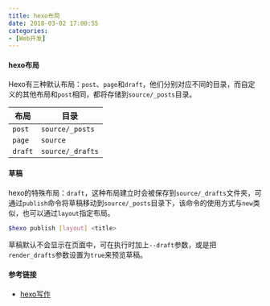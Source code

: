 ```yaml
---
title: hexo布局
date: 2018-03-02 17:00:55
categories: 
- [Web开发]
---
```


#### hexo布局

Hexo有三种默认布局：`post`、`page`和`draft`，他们分别对应不同的目录，而自定义的其他布局和`post`相同，都将存储到`source/_posts`目录。

| 布局    | 目录             |
| ------- | ---------------- |
| `post`  | `source/_posts`  |
| `page`  | `source`         |
| `draft` | `source/_drafts` |

#### 草稿

hexo的特殊布局：`draft`，这种布局建立时会被保存到`source/_drafts`文件夹，可通过`publish`命令将草稿移动到`source/_posts`目录下，该命令的使用方式与`new`类似，也可以通过`layout`指定布局。

```bash
$hexo publish [layout] <title>
```

草稿默认不会显示在页面中，可在执行时加上`--draft`参数，或是把`render_drafts`参数设置为`true`来预览草稿。

#### 参考链接

- [hexo写作](https://hexo.io/zh-cn/docs/writing.html)